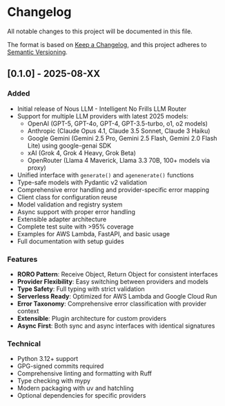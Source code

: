 # Changelog

All notable changes to this project will be documented in this file.

The format is based on [Keep a Changelog](https://keepachangelog.com/en/1.0.0/),
and this project adheres to [Semantic Versioning](https://semver.org/spec/v2.0.0.html).

## [0.1.0] - 2025-08-XX

### Added
- Initial release of Nous LLM - Intelligent No Frills LLM Router
- Support for multiple LLM providers with latest 2025 models:
  - OpenAI (GPT-5, GPT-4o, GPT-4, GPT-3.5-turbo, o1, o2 models)
  - Anthropic (Claude Opus 4.1, Claude 3.5 Sonnet, Claude 3 Haiku)
  - Google Gemini (Gemini 2.5 Pro, Gemini 2.5 Flash, Gemini 2.0 Flash Lite) using google-genai SDK
  - xAI (Grok 4, Grok 4 Heavy, Grok Beta)
  - OpenRouter (Llama 4 Maverick, Llama 3.3 70B, 100+ models via proxy)
- Unified interface with `generate()` and `agenenerate()` functions
- Type-safe models with Pydantic v2 validation
- Comprehensive error handling and provider-specific error mapping
- Client class for configuration reuse
- Model validation and registry system
- Async support with proper error handling
- Extensible adapter architecture
- Complete test suite with >95% coverage
- Examples for AWS Lambda, FastAPI, and basic usage
- Full documentation with setup guides

### Features
- **RORO Pattern**: Receive Object, Return Object for consistent interfaces
- **Provider Flexibility**: Easy switching between providers and models
- **Type Safety**: Full typing with strict validation
- **Serverless Ready**: Optimized for AWS Lambda and Google Cloud Run
- **Error Taxonomy**: Comprehensive error classification with provider context
- **Extensible**: Plugin architecture for custom providers
- **Async First**: Both sync and async interfaces with identical signatures

### Technical
- Python 3.12+ support
- GPG-signed commits required
- Comprehensive linting and formatting with Ruff
- Type checking with mypy
- Modern packaging with uv and hatchling
- Optional dependencies for specific providers
